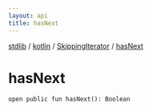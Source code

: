 ```yaml
---
layout: api
title: hasNext
---
```

[stdlib](../../index.html) / [kotlin](../index.html) / [SkippingIterator](index.html) / [hasNext](hasNext.html)

# hasNext

```
open public fun hasNext(): Boolean
```
